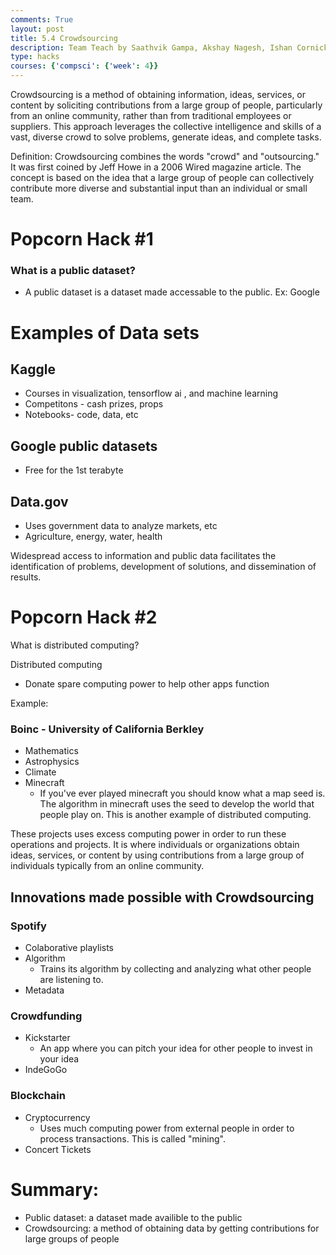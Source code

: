 ```yaml
---
comments: True
layout: post
title: 5.4 Crowdsourcing
description: Team Teach by Saathvik Gampa, Akshay Nagesh, Ishan Cornick, and Nitin Balaji
type: hacks
courses: {'compsci': {'week': 4}}
---
```


Crowdsourcing is a method of obtaining information, ideas, services, or content by soliciting contributions from a large group of people, particularly from an online community, rather than from traditional employees or suppliers. This approach leverages the collective intelligence and skills of a vast, diverse crowd to solve problems, generate ideas, and complete tasks.


Definition: Crowdsourcing combines the words "crowd" and "outsourcing." It was first coined by Jeff Howe in a 2006 Wired magazine article. The concept is based on the idea that a large group of people can collectively contribute more diverse and substantial input than an individual or small team.

# Popcorn Hack #1


### What is a public dataset?
- A public dataset is a dataset made accessable to the public. Ex: Google

# Examples of Data sets

## Kaggle
- Courses in visualization, tensorflow ai , and machine learning
- Competitons - cash prizes, props
- Notebooks- code, data, etc

## Google public datasets
- Free for the 1st terabyte

## Data.gov
- Uses government data to analyze markets, etc
- Agriculture, energy, water, health


Widespread access to information and public data facilitates the identification of problems, development of solutions, and dissemination of results.

# Popcorn Hack #2


What is distributed computing?

Distributed computing

- Donate spare computing power to help other apps function


Example: 
### Boinc - University of California Berkley
- Mathematics
- Astrophysics
- Climate
- Minecraft
  - If you've ever played minecraft you should know what a map seed is. The algorithm in minecraft uses the seed to develop the world that people play on. This is another example of distributed computing.


These projects uses excess computing power in order to run these operations and projects. It is where individuals or organizations obtain ideas, services, or content by using contributions from a large group of individuals typically from an online community.

## Innovations made possible with Crowdsourcing

### Spotify
- Colaborative playlists
- Algorithm
    - Trains its algorithm by collecting and analyzing what other people are listening to.
- Metadata

### Crowdfunding
- Kickstarter
    - An app where you can pitch your idea for other people to invest in your idea
- IndeGoGo

### Blockchain
- Cryptocurrency
    - Uses much computing power from external people in order to process transactions. This is called "mining".
- Concert Tickets

# Summary:
- Public dataset: a dataset made availible to the public
- Crowdsourcing: a method of obtaining data by getting contributions for large groups of people

